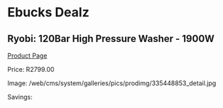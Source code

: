 
# Ebucks Dealz
## Ryobi: 120Bar High Pressure Washer - 1900W
[Product Page](https://www.ebucks.com/web/shop/productSelected.do?prodId=335448853&catId=363410833)

Price: R2799.00

Image: /web/cms/system/galleries/pics/prodimg/335448853_detail.jpg

Savings: 


	